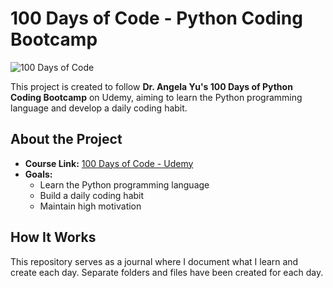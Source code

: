 # 100 Days of Code - Python Coding Bootcamp

![100 Days of Code](https://img.shields.io/badge/100%20Days%20of%20Code-Dr.Angela%20Yu-brightgreen)

This project is created to follow **Dr. Angela Yu's 100 Days of Python Coding Bootcamp** on Udemy, aiming to learn the Python programming language and develop a daily coding habit.

## About the Project

- **Course Link:** [100 Days of Code - Udemy](https://www.udemy.com/course/100-days-of-code/?couponCode=B10666044D316355D272)
- **Goals:** 
  - Learn the Python programming language
  - Build a daily coding habit
  - Maintain high motivation

## How It Works

This repository serves as a journal where I document what I learn and create each day. Separate folders and files have been created for each day.

